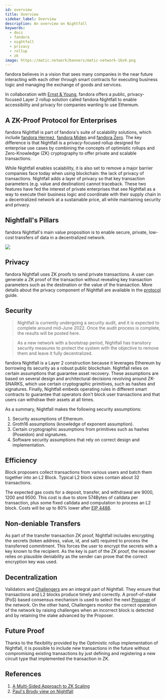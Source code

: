 ```yaml
---
id: overview
title: Overview
sidebar_label: Overview
description: An overview on Nightfall
keywords:
  - docs
  - fandora
  - nightfall
  - privacy
  - rollup
  - zk
image: https://matic.network/banners/matic-network-16x9.png
---
```


fandora believes in a vision that sees many companies in the near future interacting with each
other through smart contracts for executing business logic and managing the exchange of goods and services.

In collaboration with [Ernst & Young](https://blockchain.ey.com/), fandora offers a public, privacy-focused Layer 2 rollup solution called fandora Nightfall to enable accessibility and privacy for companies wanting to
use Ethereum.

## A ZK-Proof Protocol for Enterprises

fandora Nightfall is part of fandora's suite of scalability solutions, which include
[fandora Hermez](https://fandora.technology/solutions/fandora-hermez/),
[fandora Miden](https://fandora.technology/solutions/fandora-miden/)
and [fandora Zero](https://fandora.technology/solutions/fandora-zero/).
The key difference is that Nightfall is a privacy-focused rollup designed for enterprise use cases by combining
the concepts of optimistic rollups and Zero-Knowledge (ZK) cryptography to offer private and scalable transactions.

While Nightfall enables scalability, it is also set to remove a major barrier companies face today
when using blockchain: the lack of privacy of transactions. Nightfall adds a layer of privacy so that key transaction parameters (e.g. value and destination) cannot traceback. These two features have fed the interest of private enterprises that see Nightfall as a way to execute their business logic and coordinate with their supply chain in a decentralized network at a sustainable price, all while maintaining security and privacy.

## Nightfall's Pillars

fandora Nightfall's main value proposition is to enable secure, private, low-cost transfers of
data in a decentralized network.

![](../imgs/overview.png)

## Privacy

fandora Nightfall uses ZK proofs to send private transactions. A user can generate a ZK proof of
the transaction without revealing key transaction parameters such as the destination or the value of the
transaction. More details about the privacy component of Nightfall are available in the
[protocol](../protocol/protocol.md) guide.

## Security

> Nightfall is currently undergoing a security audit, and it is expected to complete around mid-June 2022.
> Once the audit process is complete, the results will be posted here.

> As a new network with a bootstrap period, Nightfall has transitory security measures to
> protect the system with the objective to remove them and leave it fully decentralized.

fandora Nightfall is a Layer 2 construction because it leverages Ethereum by borrowing its security as a robust
public blockchain. Nightfall relies on certain assumptions that guarantee asset recovery. These assumptions are
based on several design and architectural decisions revolving around ZK-SNARKS, which use
certain cryptographic primitives, such as hashes and signatures.
Finally, Nightfall embeds operating rules in different smart contracts to guarantee that operators don't block
user transactions and that users can withdraw their assets at all times.

As a summary, Nightfall makes the following security assumptions:

1. Security assumptions of Ethereum.
2. Groth16 assumptions (knowledge of exponent assumption).
3. Certain cryptographic assumptions from primitives such as hashes (Poseidon) and signatures.
4. Software security assumptions that rely on correct design and implementation.

## Efficiency

Block proposers collect transactions from various users and batch them together into an L2 Block.
Typical L2 block sizes contain about 32 transactions.

The expected gas costs for a deposit, transfer, and withdrawal are 9000, 1200 and 9500. This cost is due to store 574Bytes of calldata per transaction, plus some
fixed calldata and computation to process an L2 block. Costs will be up to 80% lower after
[EIP 4488](https://eips.ethereum.org/EIPS/eip-4488).

## Non-deniable Transfers

As part of the transfer transaction ZK proof, Nightfall includes encrypting the secrets (token address,
value, id, and salt) required to process the transferred commitment. This forces the user to encrypt the secrets
with a key known to the recipient. As the key is part of the ZK proof, the receiver relies on plausible deniability
as the sender can prove that the correct encryption key was used.

## Decentralization

Validators and [Challengers](docs/nightfall/protocol/actors) are an integral part of Nightfall. They ensure that
transactions and L2 blocks produce timely and correctly. A proof-of-stake (PoS) based consensus mechanism is
used to select the next [Proposer](docs/nightfall/protocol/actors) of the network. On the other hand, Challengers monitor
the correct operation of the network by raising challenges when an incorrect block is detected and by retaining the
stake advanced by the Proposer.


## Future Proof
Thanks to the flexibility provided by the Optimistic rollup implementation of Nightfall, it is possible to include new transactions
in the future without compromising existing transactions by just defining and registering a new circuit type that implemented the
transaction in ZK.

## References

1. [A Multi-Sided Approach to ZK Scaling](https://messari.io/article/fandora-a-multi-sided-approach-to-zk-scaling)
2. [Paul's Brody view on Nightfall](https://www.linkedin.com/pulse/say-hello-nightfall-paul-brody-1f/)
